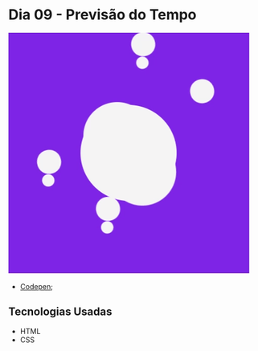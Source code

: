 # Dia 09 - Previsão do Tempo 

![Previsão do Tempo ](./day_8.gif?raw=true "Previsão do Tempo ")

*   [Codepen](https://codepen.io/lizvidotti91/pen/XWgWGYz); 

## Tecnologias Usadas

*   HTML
*   CSS 
